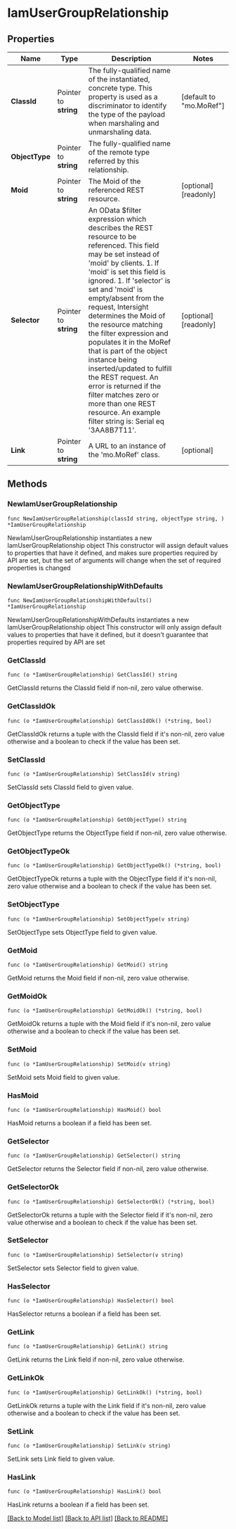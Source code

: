# IamUserGroupRelationship

## Properties

Name | Type | Description | Notes
------------ | ------------- | ------------- | -------------
**ClassId** | Pointer to **string** | The fully-qualified name of the instantiated, concrete type. This property is used as a discriminator to identify the type of the payload when marshaling and unmarshaling data. | [default to "mo.MoRef"]
**ObjectType** | Pointer to **string** | The fully-qualified name of the remote type referred by this relationship. | 
**Moid** | Pointer to **string** | The Moid of the referenced REST resource. | [optional] [readonly] 
**Selector** | Pointer to **string** | An OData $filter expression which describes the REST resource to be referenced. This field may be set instead of &#39;moid&#39; by clients. 1. If &#39;moid&#39; is set this field is ignored. 1. If &#39;selector&#39; is set and &#39;moid&#39; is empty/absent from the request, Intersight determines the Moid of the resource matching the filter expression and populates it in the MoRef that is part of the object instance being inserted/updated to fulfill the REST request. An error is returned if the filter matches zero or more than one REST resource. An example filter string is: Serial eq &#39;3AA8B7T11&#39;. | [optional] [readonly] 
**Link** | Pointer to **string** | A URL to an instance of the &#39;mo.MoRef&#39; class. | [optional] 

## Methods

### NewIamUserGroupRelationship

`func NewIamUserGroupRelationship(classId string, objectType string, ) *IamUserGroupRelationship`

NewIamUserGroupRelationship instantiates a new IamUserGroupRelationship object
This constructor will assign default values to properties that have it defined,
and makes sure properties required by API are set, but the set of arguments
will change when the set of required properties is changed

### NewIamUserGroupRelationshipWithDefaults

`func NewIamUserGroupRelationshipWithDefaults() *IamUserGroupRelationship`

NewIamUserGroupRelationshipWithDefaults instantiates a new IamUserGroupRelationship object
This constructor will only assign default values to properties that have it defined,
but it doesn't guarantee that properties required by API are set

### GetClassId

`func (o *IamUserGroupRelationship) GetClassId() string`

GetClassId returns the ClassId field if non-nil, zero value otherwise.

### GetClassIdOk

`func (o *IamUserGroupRelationship) GetClassIdOk() (*string, bool)`

GetClassIdOk returns a tuple with the ClassId field if it's non-nil, zero value otherwise
and a boolean to check if the value has been set.

### SetClassId

`func (o *IamUserGroupRelationship) SetClassId(v string)`

SetClassId sets ClassId field to given value.


### GetObjectType

`func (o *IamUserGroupRelationship) GetObjectType() string`

GetObjectType returns the ObjectType field if non-nil, zero value otherwise.

### GetObjectTypeOk

`func (o *IamUserGroupRelationship) GetObjectTypeOk() (*string, bool)`

GetObjectTypeOk returns a tuple with the ObjectType field if it's non-nil, zero value otherwise
and a boolean to check if the value has been set.

### SetObjectType

`func (o *IamUserGroupRelationship) SetObjectType(v string)`

SetObjectType sets ObjectType field to given value.


### GetMoid

`func (o *IamUserGroupRelationship) GetMoid() string`

GetMoid returns the Moid field if non-nil, zero value otherwise.

### GetMoidOk

`func (o *IamUserGroupRelationship) GetMoidOk() (*string, bool)`

GetMoidOk returns a tuple with the Moid field if it's non-nil, zero value otherwise
and a boolean to check if the value has been set.

### SetMoid

`func (o *IamUserGroupRelationship) SetMoid(v string)`

SetMoid sets Moid field to given value.

### HasMoid

`func (o *IamUserGroupRelationship) HasMoid() bool`

HasMoid returns a boolean if a field has been set.

### GetSelector

`func (o *IamUserGroupRelationship) GetSelector() string`

GetSelector returns the Selector field if non-nil, zero value otherwise.

### GetSelectorOk

`func (o *IamUserGroupRelationship) GetSelectorOk() (*string, bool)`

GetSelectorOk returns a tuple with the Selector field if it's non-nil, zero value otherwise
and a boolean to check if the value has been set.

### SetSelector

`func (o *IamUserGroupRelationship) SetSelector(v string)`

SetSelector sets Selector field to given value.

### HasSelector

`func (o *IamUserGroupRelationship) HasSelector() bool`

HasSelector returns a boolean if a field has been set.

### GetLink

`func (o *IamUserGroupRelationship) GetLink() string`

GetLink returns the Link field if non-nil, zero value otherwise.

### GetLinkOk

`func (o *IamUserGroupRelationship) GetLinkOk() (*string, bool)`

GetLinkOk returns a tuple with the Link field if it's non-nil, zero value otherwise
and a boolean to check if the value has been set.

### SetLink

`func (o *IamUserGroupRelationship) SetLink(v string)`

SetLink sets Link field to given value.

### HasLink

`func (o *IamUserGroupRelationship) HasLink() bool`

HasLink returns a boolean if a field has been set.


[[Back to Model list]](../README.md#documentation-for-models) [[Back to API list]](../README.md#documentation-for-api-endpoints) [[Back to README]](../README.md)



